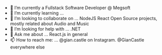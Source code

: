 - 🔭 I’m currently a Fullstack Software Developer @ Megsoft
- 🌱 I’m currently learning ... 
- 👯 I’m looking to collaborate on ... NodeJS React Open Source projects, mostly related about Audio and Music
- 🤔 I’m looking for help with ... .NET
- 💬 Ask me about ... React.js in general
- 📫 How to reach me: ... @gian.castle on Instagram. @GianCastle everywhere else

